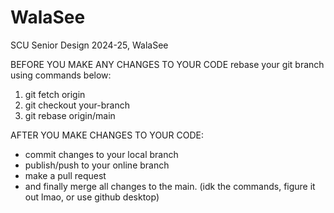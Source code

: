 # WalaSee
SCU Senior Design 2024-25, WalaSee

BEFORE YOU MAKE ANY CHANGES TO YOUR CODE rebase your git branch using commands below:
1. git fetch origin
2. git checkout your-branch
3. git rebase origin/main 


AFTER YOU MAKE CHANGES TO YOUR CODE:
- commit changes to your local branch
- publish/push to your online branch
- make a pull request
- and finally merge all changes to the main.
(idk the commands, figure it out lmao, or use github desktop)
